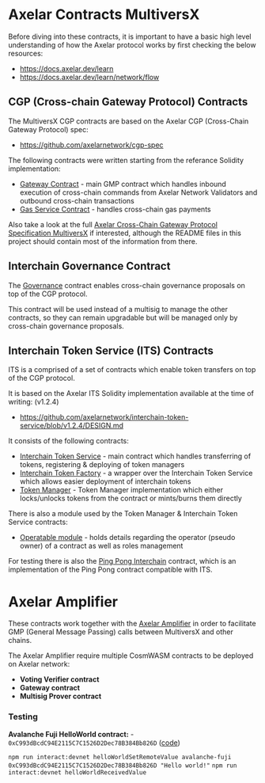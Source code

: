 # Axelar Contracts MultiversX

Before diving into these contracts, it is important to have a basic high level understanding of how the Axelar protocol works by first checking the below resources:
- https://docs.axelar.dev/learn
- https://docs.axelar.dev/learn/network/flow

## CGP (Cross-chain Gateway Protocol) Contracts

The MultiversX CGP contracts are based on the Axelar CGP (Cross-Chain Gateway Protocol) spec:
- https://github.com/axelarnetwork/cgp-spec

The following contracts were written starting from the referance Solidity implementation:
- [Gateway Contract](/gateway) - main GMP contract which handles inbound execution of cross-chain commands from Axelar Network Validators and outbound cross-chain transactions
- [Gas Service Contract](/gas-service) - handles cross-chain gas payments

Also take a look at the full [Axelar Cross-Chain Gateway Protocol Specification MultiversX](https://docs.google.com/document/d/1hrMicw1I4tFHHAITNtmuxlyfqTkC--Pq7XmXBCRPAxU/edit?usp=sharing) if interested,
although the README files in this project should contain most of the information from there.

## Interchain Governance Contract

The [Governance](/governance) contract enables cross-chain governance proposals on top of the CGP protocol.

This contract will be used instead of a multisig to manage the other contracts, so they can remain upgradable but will be managed only by cross-chain governance proposals.

## Interchain Token Service (ITS) Contracts

ITS is a comprised of a set of contracts which enable token transfers on top of the CGP protocol.

It is based on the Axelar ITS Solidity implementation available at the time of writing: (v1.2.4)
- https://github.com/axelarnetwork/interchain-token-service/blob/v1.2.4/DESIGN.md

It consists of the following contracts:
- [Interchain Token Service](/interchain-token-service) - main contract which handles transferring of tokens, registering & deploying of token managers
- [Interchain Token Factory](/interchain-token-factory) - a wrapper over the Interchain Token Service which allows easier deployment of interchain tokens
- [Token Manager](/token-manager) - Token Manager implementation which either locks/unlocks tokens from the contract or mints/burns them directly

There is also a module used by the Token Manager & Interchain Token Service contracts:
- [Operatable module](/modules/operatable) - holds details regarding the operator (pseudo owner) of a contract as well as roles management

For testing there is also the [Ping Pong Interchain](/ping-pong-interchain) contract, which is an implementation of the Ping Pong contract compatible with ITS.

# Axelar Amplifier

These contracts work together with the [Axelar Amplifier](https://docs.axelar.dev/dev/amplifier/introduction) in order to facilitate
GMP (General Message Passing) calls between MultiversX and other chains.

The Axelar Amplifier require multiple CosmWASM contracts to be deployed on Axelar network:
- **Voting Verifier contract**
- **Gateway contract**
- **Multisig Prover contract**

### Testing

**Avalanche Fuji HelloWorld contract:** - `0xC993dBcdC94E2115C7C1526D2Dec78B384Bb826D` ([code](https://github.com/axelarnetwork/axelar-examples/blob/main/examples/multiversx/call-contract/contracts/HelloWorld.sol))

`npm run interact:devnet helloWorldSetRemoteValue avalanche-fuji 0xC993dBcdC94E2115C7C1526D2Dec78B384Bb826D "Hello world!"`
`npm run interact:devnet helloWorldReceivedValue`
